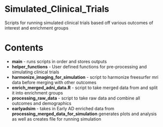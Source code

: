 # Simulated_Clinical_Trials
Scripts for running simulated clinical trials based off various outcomes of interest and enrichment groups

# Contents
* **main** - runs scripts in order and stores outputs
* **helper_functions** - User defined functions for pre-processing and simulating clinical trials
* **harmonize_imaging_for_simulation** - script to harmonize freesurfer mri data before merging with other outcomes
* **enrich_merged_adni_data.R** - script to take merged data from and split it into enrichment groups
* **processing_raw_data** - script to take raw data and combine all outcomes and demographics
* **earlyadsim** - takes in Early AD enriched data from **processing_merged_data_for_simulation** generates plots and analysis as well as creates file for running simulation



